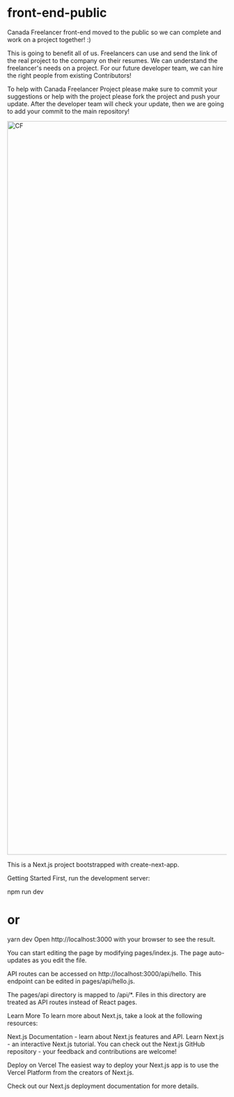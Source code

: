# front-end-public

Canada Freelancer front-end moved to the public so we can complete and work on a project together! :)

This is going to benefit all of us.
Freelancers can use and send the link of the real project to the company on their resumes. 
We can understand the freelancer's needs on a project.
For our future developer team, we can hire the right people from existing Contributors!

To help with Canada Freelancer Project please make sure to commit your suggestions or help with the project please fork the project and push your update.
After the developer team will check your update, then we are going to add your commit to the main repository!

<img width="1680" alt="CF" src="https://user-images.githubusercontent.com/34953799/204886607-d56cb385-4716-44c0-b2e9-f93535b4c49e.png">

This is a Next.js project bootstrapped with create-next-app.

Getting Started
First, run the development server:

npm run dev
# or
yarn dev
Open http://localhost:3000 with your browser to see the result.

You can start editing the page by modifying pages/index.js. The page auto-updates as you edit the file.

API routes can be accessed on http://localhost:3000/api/hello. This endpoint can be edited in pages/api/hello.js.

The pages/api directory is mapped to /api/*. Files in this directory are treated as API routes instead of React pages.

Learn More
To learn more about Next.js, take a look at the following resources:

Next.js Documentation - learn about Next.js features and API.
Learn Next.js - an interactive Next.js tutorial.
You can check out the Next.js GitHub repository - your feedback and contributions are welcome!

Deploy on Vercel
The easiest way to deploy your Next.js app is to use the Vercel Platform from the creators of Next.js.

Check out our Next.js deployment documentation for more details.
